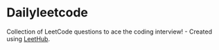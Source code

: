 # Dailyleetcode
Collection of LeetCode questions to ace the coding interview! - Created using [LeetHub](https://github.com/QasimWani/LeetHub).
